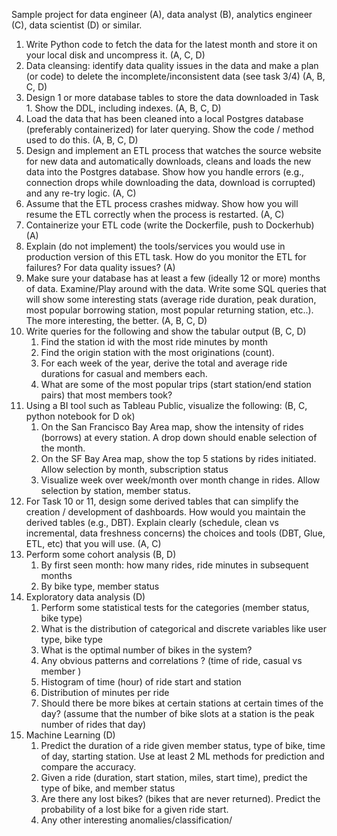 Sample project for data engineer (A), data analyst (B), analytics engineer (C), data scientist (D) or similar.

1. Write Python code to fetch the data for the latest month and store it on your local disk and uncompress it. (A, C, D)
0. Data cleansing: identify data quality issues in the data and make a plan (or code) to delete the incomplete/inconsistent data (see task 3/4) (A, B, C, D)
0. Design 1 or more database tables to store the data downloaded in Task 1. Show the DDL, including indexes. (A, B, C, D)
0. Load the data that has been cleaned into a local Postgres database (preferably containerized) for later querying. Show the code / method used to do this. (A, B, C, D)
0. Design and implement an ETL process that watches the source website for new data and automatically downloads, cleans and loads the new data into the Postgres database. Show how you handle errors (e.g., connection drops while downloading the data, download is corrupted) and any re-try logic. (A, C)
0. Assume that the ETL process crashes midway. Show how you will resume the ETL correctly when the process is restarted. (A, C)
0. Containerize your ETL code (write the Dockerfile, push to Dockerhub) (A)
0. Explain (do not implement) the tools/services you would use in production version of this ETL task. How do you monitor the ETL for failures? For data quality issues? (A)
0. Make sure your database has at least a few (ideally 12 or more) months of data. Examine/Play around with the data. Write some SQL queries that will show some interesting stats (average ride duration, peak duration, most popular borrowing station, most popular returning station, etc..). The more interesting, the better. (A, B, C, D)
0. Write queries for the following and show the tabular output (B, C, D)
    1. Find the station id with the most ride minutes by month
    0. Find the origin station with the most originations (count).
    0. For each week of the year, derive the total and average ride durations for casual and members each.
    0. What are some of the most popular trips (start station/end station pairs) that most members took?
0. Using a BI tool such as Tableau Public, visualize the following: (B, C, python notebook for D ok)
    1. On the San Francisco Bay Area map, show the intensity of rides (borrows) at every station. A drop down should enable selection of the month.
    0. On the SF Bay Area map, show the top 5 stations by rides initiated. Allow selection by month, subscription status
    0. Visualize week over week/month over month change in rides. Allow selection by station, member status.
0. For Task 10 or 11, design some derived tables that can simplify the creation / development of dashboards. How would you maintain the derived tables (e.g., DBT). Explain clearly (schedule, clean vs incremental, data freshness concerns) the choices and tools (DBT, Glue, ETL, etc) that you will use. (A, C)
0. Perform some cohort analysis (B, D)
    1. By first seen month: how many rides, ride minutes in subsequent months
    0. By bike type, member status
0. Exploratory data analysis (D)
    1. Perform some statistical tests for the categories (member status, bike type)
    0. What is the distribution of categorical and discrete variables like user type, bike type
    0. What is the optimal number of bikes in the system?
    0. Any obvious patterns and correlations ? (time of ride, casual vs member	)
    0. Histogram of time (hour) of ride start and station
    0. Distribution of minutes per ride
    0. Should there be more bikes at certain stations at certain times of the day? (assume that the number of bike slots at a station is the peak number of rides that day)
0. Machine Learning (D)
    1. Predict the duration of a ride given member status, type of bike, time of day, starting station. Use at least 2 ML methods for prediction and compare the accuracy. 
    0. Given a ride (duration, start station, miles, start time), predict the type of bike, and member status
    0. Are there any lost bikes? (bikes that are never returned). Predict the probability of a lost bike for a given ride start. 
    0. Any other interesting anomalies/classification/
 